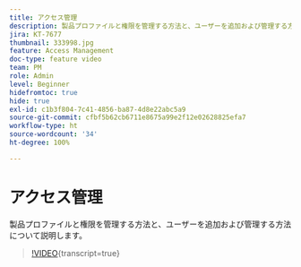 ```yaml
---
title: アクセス管理
description: 製品プロファイルと権限を管理する方法と、ユーザーを追加および管理する方法について説明します。
jira: KT-7677
thumbnail: 333998.jpg
feature: Access Management
doc-type: feature video
team: PM
role: Admin
level: Beginner
hidefromtoc: true
hide: true
exl-id: c1b3f804-7c41-4856-ba87-4d8e22abc5a9
source-git-commit: cfbf5b62cb6711e8675a99e2f12e02628825efa7
workflow-type: ht
source-wordcount: '34'
ht-degree: 100%

---
```


# アクセス管理

製品プロファイルと権限を管理する方法と、ユーザーを追加および管理する方法について説明します。

>[!VIDEO](https://video.tv.adobe.com/v/3416421?quality=12&learn=on&captions=jpn){transcript=true}
